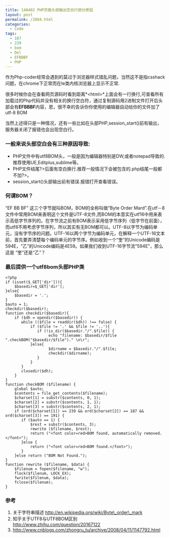 ```yaml
---
title: 140402 PHP页面头部输出空白行部分原因
layout: post
permalink: /2804.html
categories:
  - Code
tags:
  - 187
  - 239
  - bom
  - Del
  - EFBBBF
  - PHP
---
```

作为Php-coder经常会遇到的莫过于浏览器样式错乱问题，当然这不是指csshack问题，在chrome下正常而在Ie类内核浏览器上显示不正常.

很多时候你会在查看网页源码时看到距离*<html\>*上面会有一行换行,可查看所有加载过的Php代码并没有相关的换行空白符，通过复制源码用2进制文件打开后头部会有**EFBBBF**内容，恩，很不幸的告诉你你使用的编辑器自动给你的文件加了utf-8 BOM

当然上述得只是一种情况，还有一些比如在头部PHP,session_start()前有输出，服务器关闭了报错也会出现空白行。

### 一般来说头部空白会有三种原因导致:

*   PHP文件中有utf8BOM头，一般是因为编辑器特别是DW,或者notepad导致的.推荐使用UE,Editplus,sublime等。
*   PHP文件结尾?>后面有空白换行.推荐一般情况下会被包含的.php结尾一般都不加?>。
*   session_start()头部输出前有错误.报错打开查看错误。

### 何谓BOM？

&#8220;EF BB BF&#8221; 这三个字节就叫BOM，BOM的全称叫做&#8221;Byte Order Mard&#8221;.在utf－8文件中常用BOM来表明这个文件是UTF-8文件,而BOM的本意实在utf16中用来表示高低字节序列的。在字节流之前有BOM表示采用低字节序列（低字节在前面），而utf8不用考虑字节序列，所以其实有无BOM都可以。UTF-8以字节为编码单元，没有字节序的问题。UTF-16以两个字节为编码单元，在解释一个UTF-16文本前，首先要弄清楚每个编码单元的字节序。例如收到一个“奎”的Unicode编码是594E，“乙”的Unicode编码是4E59。如果我们收到UTF-16字节流“594E”，那么这是 “奎”还是“乙”？

### 最后提供一个utf8bom头部PHP类

    <?php
    if (isset($_GET['dir'])){ 
        $basedir=$_GET['dir'];  
    }else{  
        $basedir = '.';  
    }  
    $auto = 1;  
    checkdir($basedir);  
    function checkdir($basedir){  
        if ($dh = opendir($basedir)) {  
           while (($file = readdir($dh)) !== false) {  
               if ($file != '.' && $file != '..'){  
                  if (!is_dir($basedir."/".$file)) {  
                       echo "filename: $basedir/$file ".checkBOM("$basedir/$file")." \n\r";  
               }else{  
                       $dirname = $basedir."/".$file;  
                       checkdir($dirname);  
                  }  
               }  
           }  
           closedir($dh);  
        }  
    }  
    function checkBOM ($filename) {  
        global $auto;  
        $contents = file_get_contents($filename);  
        $charset[1] = substr($contents, 0, 1);  
        $charset[2] = substr($contents, 1, 1);  
        $charset[3] = substr($contents, 2, 1);  
        if (ord($charset[1]) == 239 && ord($charset[2]) == 187 && ord($charset[3]) == 191) {  
           if ($auto == 1) {  
               $rest = substr($contents, 3);  
               rewrite ($filename, $rest);  
               return ("<font color=red>BOM found, automatically removed.</font>");  
           }else {  
               return ("<font color=red>BOM found.</font>");  
           }  
        }else return ("BOM Not Found.");  
    }  
    function rewrite ($filename, $data) {  
        $filenum = fopen($filename, "w");  
        flock($filenum, LOCK_EX);  
        fwrite($filenum, $data);  
        fclose($filenum);  
    }
    

### 参考

1.  关于字符串描述 http://en.wikipedia.org/wiki/Byte\_order\_mark
2.  知乎关于UTF8与UTF8BOM区别 http://www.zhihu.com/question/20167122
3.  http://www.cnblogs.com/zhongru_tu/archive/2008/04/11/1147792.html